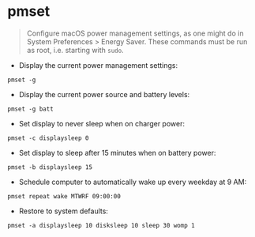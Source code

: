 # pmset

> Configure macOS power management settings, as one might do in System Preferences > Energy Saver.
> These commands must be run as root, i.e. starting with `sudo`.

- Display the current power management settings:

`pmset -g`

- Display the current power source and battery levels:

`pmset -g batt`

- Set display to never sleep when on charger power:

`pmset -c displaysleep 0`

- Set display to sleep after 15 minutes when on battery power:

`pmset -b displaysleep 15`

- Schedule computer to automatically wake up every weekday at 9 AM:

`pmset repeat wake MTWRF 09:00:00`

- Restore to system defaults:

`pmset -a displaysleep 10 disksleep 10 sleep 30 womp 1`
